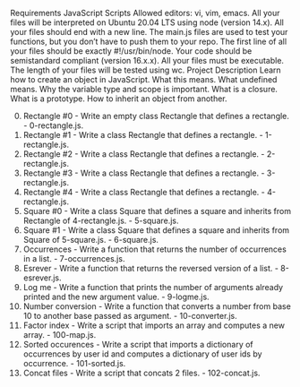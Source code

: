 Requirements
JavaScript Scripts
Allowed editors: vi, vim, emacs.
All your files will be interpreted on Ubuntu 20.04 LTS using node (version 14.x).
All your files should end with a new line.
The main.js files are used to test your functions, but you don’t have to push them to your repo.
The first line of all your files should be exactly #!/usr/bin/node.
Your code should be semistandard compliant (version 16.x.x).
All your files must be executable.
The length of your files will be tested using wc.
Project Description
Learn how to create an object in JavaScript. What this means. What undefined means. Why the variable type and scope is important. What is a closure. What is a prototype. How to inherit an object from another.

0. Rectangle #0 - Write an empty class Rectangle that defines a rectangle. - 0-rectangle.js.
1. Rectangle #1 - Write a class Rectangle that defines a rectangle. - 1-rectangle.js.
2. Rectangle #2 - Write a class Rectangle that defines a rectangle. - 2-rectangle.js.
3. Rectangle #3 - Write a class Rectangle that defines a rectangle. - 3-rectangle.js.
4. Rectangle #4 - Write a class Rectangle that defines a rectangle. - 4-rectangle.js.
5. Square #0 - Write a class Square that defines a square and inherits from Rectangle  of 4-rectangle.js. - 5-square.js.
6. Square #1 - Write a class Square that defines a square and inherits from Square of 5-square.js. - 6-square.js.
7. Occurrences - Write a function that returns the number of occurrences in a list. - 7-occurrences.js.
8. Esrever - Write a function that returns the reversed version of a list. - 8-esrever.js.
9. Log me - Write a function that prints the number of arguments already printed and the new argument value. - 9-logme.js.
10. Number conversion - Write a function that converts a number from base 10 to another base passed as argument. - 10-converter.js.
11. Factor index - Write a script that imports an array and computes a new array. - 100-map.js.
12. Sorted occurences - Write a script that imports a dictionary of occurrences by user id and computes a dictionary of user ids by occurrence. - 101-sorted.js.
13. Concat files - Write a script that concats 2 files. - 102-concat.js.
